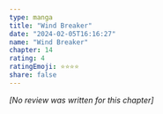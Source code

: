 ```yaml
---
type: manga
title: "Wind Breaker"
date: "2024-02-05T16:16:27"
name: "Wind Breaker"
chapter: 14
rating: 4
ratingEmoji: ⭐️⭐️⭐️⭐️
share: false
---
```


*[No review was written for this chapter]*
